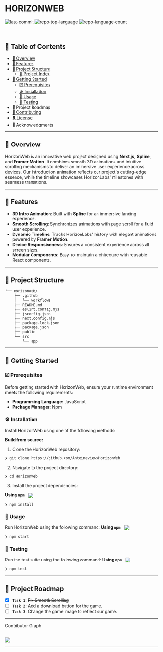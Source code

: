 <div align="left" style="position: relative;">

<h1>HORIZONWEB</h1>
<p align="left">
	<img src="https://img.shields.io/github/last-commit/Antoineview/HorizonWeb?style=default&logo=git&logoColor=white&color=0080ff" alt="last-commit">
	<img src="https://img.shields.io/github/languages/top/Antoineview/HorizonWeb?style=default&color=0080ff" alt="repo-top-language">
	<img src="https://img.shields.io/github/languages/count/Antoineview/HorizonWeb?style=default&color=0080ff" alt="repo-language-count">
</p>
<p align="left"></p>
<p align="left"></p>
</div>
<br clear="right">

## 🔗 Table of Contents

- [📍 Overview](#-overview)
- [👾 Features](#-features)
- [📁 Project Structure](#-project-structure)
  - [📂 Project Index](#-project-index)
- [🚀 Getting Started](#-getting-started)
  - [☑️ Prerequisites](#-prerequisites)
  - [⚙️ Installation](#-installation)
  - [🤖 Usage](#🤖-usage)
  - [🧪 Testing](#🧪-testing)
- [📌 Project Roadmap](#-project-roadmap)
- [🔰 Contributing](#-contributing)
- [🎗 License](#-license)
- [🙌 Acknowledgments](#-acknowledgments)

---

## 📍 Overview

HorizonWeb is an innovative web project designed using **Next.js**, **Spline**, and **Framer Motion**. It combines smooth 3D animations and intuitive scrolling mechanisms to deliver an immersive user experience across devices. Our introduction animation reflects our project's cutting-edge essence, while the timeline showcases HorizonLabs' milestones with seamless transitions.

---

## 👾 Features

- **3D Intro Animation**: Built with **Spline** for an immersive landing experience.
- **Smooth Scrolling**: Synchronizes animations with page scroll for a fluid user experience.
- **Dynamic Timeline**: Tracks HorizonLabs' history with elegant animations powered by **Framer Motion**.
- **Device Responsiveness**: Ensures a consistent experience across all screen sizes.
- **Modular Components**: Easy-to-maintain architecture with reusable React components.

---

## 📁 Project Structure

```sh
└── HorizonWeb/
    ├── .github
    │   └── workflows
    ├── README.md
    ├── eslint.config.mjs
    ├── jsconfig.json
    ├── next.config.mjs
    ├── package-lock.json
    ├── package.json
    ├── public
    └── src
        └── app
```
---
## 🚀 Getting Started

### ☑️ Prerequisites

Before getting started with HorizonWeb, ensure your runtime environment meets the following requirements:

- **Programming Language:** JavaScript
- **Package Manager:** Npm


### ⚙️ Installation

Install HorizonWeb using one of the following methods:

**Build from source:**

1. Clone the HorizonWeb repository:
```sh
❯ git clone https://github.com/Antoineview/HorizonWeb
```

2. Navigate to the project directory:
```sh
❯ cd HorizonWeb
```

3. Install the project dependencies:


**Using `npm`** &nbsp; [<img align="center" src="https://img.shields.io/badge/npm-CB3837.svg?style={badge_style}&logo=npm&logoColor=white" />](https://www.npmjs.com/)

```sh
❯ npm install
```




### 🤖 Usage
Run HorizonWeb using the following command:
**Using `npm`** &nbsp; [<img align="center" src="https://img.shields.io/badge/npm-CB3837.svg?style={badge_style}&logo=npm&logoColor=white" />](https://www.npmjs.com/)

```sh
❯ npm start
```


### 🧪 Testing
Run the test suite using the following command:
**Using `npm`** &nbsp; [<img align="center" src="https://img.shields.io/badge/npm-CB3837.svg?style={badge_style}&logo=npm&logoColor=white" />](https://www.npmjs.com/)

```sh
❯ npm test
```


---
## 📌 Project Roadmap

- [X] **`Task 1`**: <strike>Fix Smooth Scrolling</strike>
- [ ] **`Task 2`**: Add a download button for the game.
- [ ] **`Task 3`**: Change the game image to reflect our game.

---

<summary>Contributor Graph</summary>
<br>
<p align="left">
   <a href="https://github.com{/Antoineview/HorizonWeb/}graphs/contributors">
      <img src="https://contrib.rocks/image?repo=Antoineview/HorizonWeb">
   </a>
</p>
</details>

---

